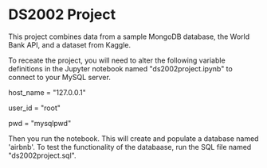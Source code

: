 # DS2002 Project

This project combines data from a sample MongoDB database, the World Bank API, and a dataset from Kaggle. 

To receate the project, you will need to alter the following variable definitions in the Jupyter notebook named "ds2002project.ipynb" to connect to your MySQL server. 

host_name = "127.0.0.1"

user_id = "root" 

pwd = "mysqlpwd" 

Then you run the notebook. This will create and populate a database named 'airbnb'. To test the functionality of the databaase, run the SQL file named "ds2002project.sql". 

